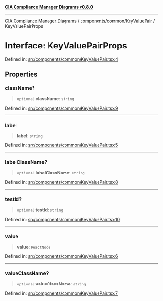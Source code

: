 [**CIA Compliance Manager Diagrams v0.8.0**](../../../../README.md)

***

[CIA Compliance Manager Diagrams](../../../../modules.md) / [components/common/KeyValuePair](../README.md) / KeyValuePairProps

# Interface: KeyValuePairProps

Defined in: [src/components/common/KeyValuePair.tsx:4](https://github.com/Hack23/cia-compliance-manager/blob/fa2f95f029cdcd192b3882a37d0d34753edcd349/src/components/common/KeyValuePair.tsx#L4)

## Properties

### className?

> `optional` **className**: `string`

Defined in: [src/components/common/KeyValuePair.tsx:9](https://github.com/Hack23/cia-compliance-manager/blob/fa2f95f029cdcd192b3882a37d0d34753edcd349/src/components/common/KeyValuePair.tsx#L9)

***

### label

> **label**: `string`

Defined in: [src/components/common/KeyValuePair.tsx:5](https://github.com/Hack23/cia-compliance-manager/blob/fa2f95f029cdcd192b3882a37d0d34753edcd349/src/components/common/KeyValuePair.tsx#L5)

***

### labelClassName?

> `optional` **labelClassName**: `string`

Defined in: [src/components/common/KeyValuePair.tsx:8](https://github.com/Hack23/cia-compliance-manager/blob/fa2f95f029cdcd192b3882a37d0d34753edcd349/src/components/common/KeyValuePair.tsx#L8)

***

### testId?

> `optional` **testId**: `string`

Defined in: [src/components/common/KeyValuePair.tsx:10](https://github.com/Hack23/cia-compliance-manager/blob/fa2f95f029cdcd192b3882a37d0d34753edcd349/src/components/common/KeyValuePair.tsx#L10)

***

### value

> **value**: `ReactNode`

Defined in: [src/components/common/KeyValuePair.tsx:6](https://github.com/Hack23/cia-compliance-manager/blob/fa2f95f029cdcd192b3882a37d0d34753edcd349/src/components/common/KeyValuePair.tsx#L6)

***

### valueClassName?

> `optional` **valueClassName**: `string`

Defined in: [src/components/common/KeyValuePair.tsx:7](https://github.com/Hack23/cia-compliance-manager/blob/fa2f95f029cdcd192b3882a37d0d34753edcd349/src/components/common/KeyValuePair.tsx#L7)
